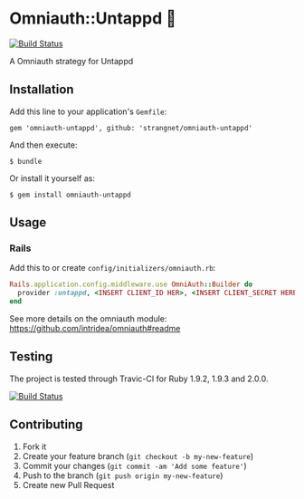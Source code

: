 # Omniauth::Untappd :beer:

[![Build Status](https://travis-ci.org/strangnet/omniauth-untappd.png)](https://travis-ci.org/strangnet/omniauth-untappd)

A Omniauth strategy for Untappd

## Installation

Add this line to your application's `Gemfile`:

    gem 'omniauth-untappd', github: 'strangnet/omniauth-untappd'

And then execute:

    $ bundle

Or install it yourself as:

    $ gem install omniauth-untappd

## Usage

### Rails

Add this to or create `config/initializers/omniauth.rb`:

```ruby
Rails.application.config.middleware.use OmniAuth::Builder do
  provider :untappd, <INSERT CLIENT_ID HER>, <INSERT CLIENT_SECRET HERE>
end
```

See more details on the omniauth module: https://github.com/intridea/omniauth#readme

## Testing

The project is tested through Travic-CI for Ruby 1.9.2, 1.9.3 and 2.0.0.

[![Build Status](https://travis-ci.org/strangnet/omniauth-untappd.png)](https://travis-ci.org/strangnet/omniauth-untappd)

## Contributing

1. Fork it
2. Create your feature branch (`git checkout -b my-new-feature`)
3. Commit your changes (`git commit -am 'Add some feature'`)
4. Push to the branch (`git push origin my-new-feature`)
5. Create new Pull Request
